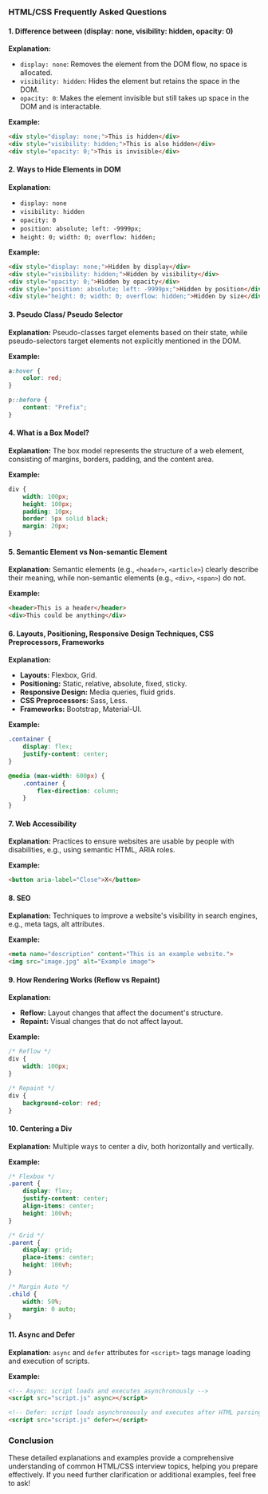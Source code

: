 ### HTML/CSS Frequently Asked Questions

#### 1. Difference between (display: none, visibility: hidden, opacity: 0)
**Explanation:**
- `display: none`: Removes the element from the DOM flow, no space is allocated.
- `visibility: hidden`: Hides the element but retains the space in the DOM.
- `opacity: 0`: Makes the element invisible but still takes up space in the DOM and is interactable.

**Example:**
```html
<div style="display: none;">This is hidden</div>
<div style="visibility: hidden;">This is also hidden</div>
<div style="opacity: 0;">This is invisible</div>
```

#### 2. Ways to Hide Elements in DOM
**Explanation:**
- `display: none`
- `visibility: hidden`
- `opacity: 0`
- `position: absolute; left: -9999px;`
- `height: 0; width: 0; overflow: hidden;`

**Example:**
```html
<div style="display: none;">Hidden by display</div>
<div style="visibility: hidden;">Hidden by visibility</div>
<div style="opacity: 0;">Hidden by opacity</div>
<div style="position: absolute; left: -9999px;">Hidden by position</div>
<div style="height: 0; width: 0; overflow: hidden;">Hidden by size</div>
```

#### 3. Pseudo Class/ Pseudo Selector
**Explanation:** Pseudo-classes target elements based on their state, while pseudo-selectors target elements not explicitly mentioned in the DOM.

**Example:**
```css
a:hover {
    color: red;
}

p::before {
    content: "Prefix";
}
```

#### 4. What is a Box Model?
**Explanation:** The box model represents the structure of a web element, consisting of margins, borders, padding, and the content area.

**Example:**
```css
div {
    width: 100px;
    height: 100px;
    padding: 10px;
    border: 5px solid black;
    margin: 20px;
}
```

#### 5. Semantic Element vs Non-semantic Element
**Explanation:** Semantic elements (e.g., `<header>`, `<article>`) clearly describe their meaning, while non-semantic elements (e.g., `<div>`, `<span>`) do not.

**Example:**
```html
<header>This is a header</header>
<div>This could be anything</div>
```

#### 6. Layouts, Positioning, Responsive Design Techniques, CSS Preprocessors, Frameworks
**Explanation:**
- **Layouts:** Flexbox, Grid.
- **Positioning:** Static, relative, absolute, fixed, sticky.
- **Responsive Design:** Media queries, fluid grids.
- **CSS Preprocessors:** Sass, Less.
- **Frameworks:** Bootstrap, Material-UI.

**Example:**
```css
.container {
    display: flex;
    justify-content: center;
}

@media (max-width: 600px) {
    .container {
        flex-direction: column;
    }
}
```

#### 7. Web Accessibility
**Explanation:** Practices to ensure websites are usable by people with disabilities, e.g., using semantic HTML, ARIA roles.

**Example:**
```html
<button aria-label="Close">X</button>
```

#### 8. SEO
**Explanation:** Techniques to improve a website's visibility in search engines, e.g., meta tags, alt attributes.

**Example:**
```html
<meta name="description" content="This is an example website.">
<img src="image.jpg" alt="Example image">
```

#### 9. How Rendering Works (Reflow vs Repaint)
**Explanation:** 
- **Reflow:** Layout changes that affect the document's structure.
- **Repaint:** Visual changes that do not affect layout.

**Example:**
```css
/* Reflow */
div {
    width: 100px;
}

/* Repaint */
div {
    background-color: red;
}
```

#### 10. Centering a Div
**Explanation:** Multiple ways to center a div, both horizontally and vertically.

**Example:**
```css
/* Flexbox */
.parent {
    display: flex;
    justify-content: center;
    align-items: center;
    height: 100vh;
}

/* Grid */
.parent {
    display: grid;
    place-items: center;
    height: 100vh;
}

/* Margin Auto */
.child {
    width: 50%;
    margin: 0 auto;
}
```

#### 11. Async and Defer
**Explanation:** `async` and `defer` attributes for `<script>` tags manage loading and execution of scripts.

**Example:**
```html
<!-- Async: script loads and executes asynchronously -->
<script src="script.js" async></script>

<!-- Defer: script loads asynchronously and executes after HTML parsing -->
<script src="script.js" defer></script>
```

### Conclusion
These detailed explanations and examples provide a comprehensive understanding of common HTML/CSS interview topics, helping you prepare effectively. If you need further clarification or additional examples, feel free to ask!